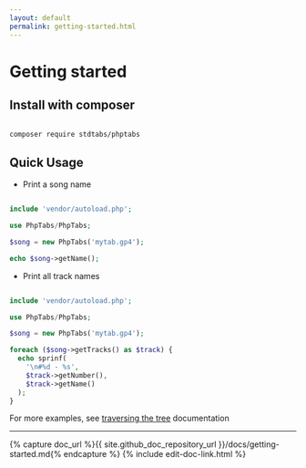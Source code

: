 ```yaml
---
layout: default
permalink: getting-started.html
---
```


# Getting started

## Install with composer

```bash

composer require stdtabs/phptabs

```

## Quick Usage

- Print a song name

```php

include 'vendor/autoload.php';

use PhpTabs/PhpTabs;

$song = new PhpTabs('mytab.gp4');

echo $song->getName();

```

- Print all track names

```php

include 'vendor/autoload.php';

use PhpTabs/PhpTabs;

$song = new PhpTabs('mytab.gp4');

foreach ($song->getTracks() as $track) {
  echo sprinf(
    '\n#%d - %s',
    $track->getNumber(),
    $track->getName()
  );
}

```

For more examples, see [traversing the tree](/phptabs.html#traversing-the-tree-is-made-simple) documentation



------------------------------------------------------------------------

{% capture doc_url %}{{ site.github_doc_repository_url }}/docs/getting-started.md{% endcapture %}
{% include edit-doc-link.html %}
